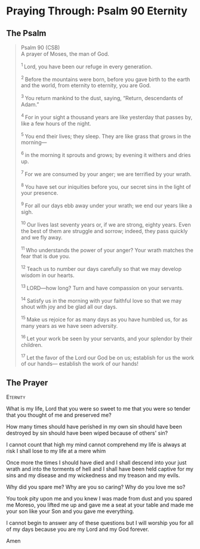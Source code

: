# Praying Through: Psalm 90 Eternity

## The Psalm

>Psalm 90 (CSB)  
> A prayer of Moses, the man of God. 
>
><sup> 1  </sup>Lord, you have been our refuge in every generation. 
>
><sup> 2  </sup>Before the mountains were born, before you gave birth to the earth and the world, from eternity to eternity, you are God. 
>
><sup> 3  </sup>You return mankind to the dust, saying, “Return, descendants of Adam.” 
>
><sup> 4  </sup>For in your sight a thousand years are like yesterday that passes by, like a few hours of the night. 
>
><sup> 5  </sup>You end their lives; they sleep. They are like grass that grows in the morning— 
>
><sup> 6  </sup>in the morning it sprouts and grows; by evening it withers and dries up. 
>
><sup> 7  </sup>For we are consumed by your anger; we are terrified by your wrath. 
>
><sup> 8  </sup>You have set our iniquities before you, our secret sins in the light of your presence. 
>
><sup> 9  </sup>For all our days ebb away under your wrath; we end our years like a sigh. 
>
><sup> 10  </sup>Our lives last seventy years or, if we are strong, eighty years. Even the best of them are struggle and sorrow; indeed, they pass quickly and we fly away. 
>
><sup> 11  </sup>Who understands the power of your anger? Your wrath matches the fear that is due you. 
>
><sup> 12  </sup>Teach us to number our days carefully so that we may develop wisdom in our hearts. 
>
><sup> 13  </sup>LORD—how long? Turn and have compassion on your servants. 
>
><sup> 14  </sup>Satisfy us in the morning with your faithful love so that we may shout with joy and be glad all our days. 
>
><sup> 15  </sup>Make us rejoice for as many days as you have humbled us, for as many years as we have seen adversity. 
>
><sup> 16  </sup>Let your work be seen by your servants, and your splendor by their children. 
>
><sup> 17  </sup>Let the favor of the Lord our God be on us; establish for us the work of our hands— establish the work of our hands!

## The Prayer

<div style="font-variant: small-caps;">
Eternity
</div>


What is my life, Lord
  that you were so sweet to me
  that you were so tender
  that you thought of me
  and preserved me?

How many times
  should have perished in my own sin
  should have been destroyed by sin
  should have been wiped because of others' sin?

I cannot count that high
  my mind cannot comprehend
  my life is always at risk
  I shall lose to my life
  at a mere whim

Once more
  the times I should have died
  and I shall descend into your just wrath
  and into the torments of hell
  and I shall have been held captive
  for my sins 
  and my disease
  and my wickedness
  and my treason
  and my evils.

Why did you spare me?
  Why are you so caring?
  Why do you love me so?

You took pity upon me
  and you knew I was made from dust
  and you spared me
  Moreso, you lifted me up
  and gave me a seat at your table
  and made me your son like your Son
  and you gave me everything.

I cannot begin to answer any of these questions
  but I will worship you for all of my days
  because you are my Lord and my God forever.

Amen
